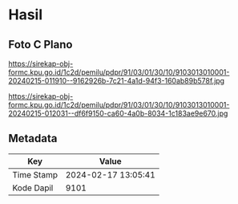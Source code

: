 # Hasil

## Foto C Plano

https://sirekap-obj-formc.kpu.go.id/1c2d/pemilu/pdpr/91/03/01/30/10/9103013010001-20240215-011910--9162926b-7c21-4a1d-94f3-160ab89b578f.jpg

https://sirekap-obj-formc.kpu.go.id/1c2d/pemilu/pdpr/91/03/01/30/10/9103013010001-20240215-012031--df6f9150-ca60-4a0b-8034-1c183ae9e670.jpg


## Metadata

| Key        | Value               |
| ---------- | ------------------- |
| Time Stamp | 2024-02-17 13:05:41 |
| Kode Dapil | 9101                |




